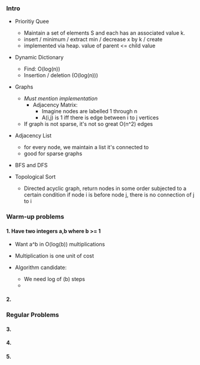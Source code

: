 
### Intro

- Prioritiy Quee 
	- Maintain a set of elements S and each has an associated value k.
	- insert / minimum / extract min / decrease x by k / create 
	- implemented via heap. value of parent <= child value
- Dynamic Dictionary
	- Find: O(log(n))
	- Insertion / deletion (O(log(n)))

- Graphs
	- *Must mention implementation*
		- Adjacency Matrix:
			- Imagine nodes are labelled 1 through n
			- A(i,j) is 1 iff there is edge between i to j vertices
	- If graph is not sparse, it's not so great O(n^2) edges

- Adjacency List
	- for every node, we maintain a list it's connected to
	- good for sparse graphs

- BFS and DFS
- Topological Sort
	- Directed acyclic graph, return nodes in some order subjected to a certain condition if node i is before node j, there is no connection of j to i
### Warm-up problems


#### 1.  Have two integers a,b where b >= 1
- Want a^b in O(log(b)) multiplications
- Multiplication is one unit of cost

- Algorithm candidate:
	- We need log of (b) steps
	- 


#### 2.



### Regular Problems


#### 3.



#### 4.



#### 5.